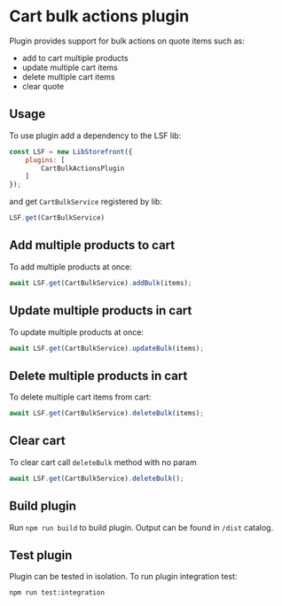 # Cart bulk actions plugin
Plugin provides support for bulk actions on quote items such as:
- add to cart multiple products
- update multiple cart items
- delete multiple cart items
- clear quote

## Usage
To use plugin add a dependency to the LSF lib:
```javascript
const LSF = new LibStorefront({
    plugins: [
        CartBulkActionsPlugin
    ]
});
```

and get `CartBulkService` registered by lib:
```javascript
LSF.get(CartBulkService)
```

## Add multiple products to cart
To add multiple products at once:
```javascript
await LSF.get(CartBulkService).addBulk(items);
```

## Update multiple products in cart
To update multiple products at once:
```javascript
await LSF.get(CartBulkService).updateBulk(items);
```

## Delete multiple products in cart
To delete multiple cart items from cart:
```javascript
await LSF.get(CartBulkService).deleteBulk(items);
```

## Clear cart
To clear cart call `deleteBulk` method with no param
```javascript
await LSF.get(CartBulkService).deleteBulk();
```

## Build plugin
Run `npm run build` to build plugin.
Output can be found in `/dist` catalog.

## Test plugin
Plugin can be tested in isolation. To run plugin integration test:
```shell script
npm run test:integration
```
